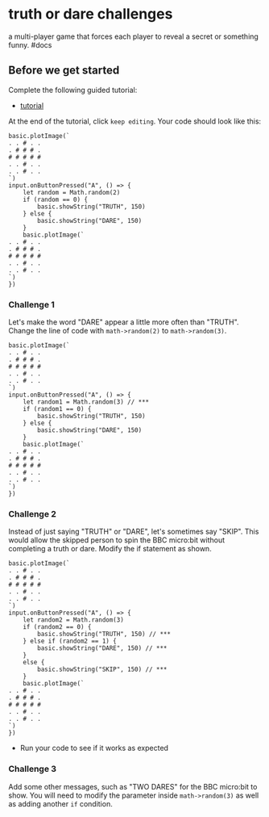 # truth or dare challenges

a multi-player game that forces each player to reveal a secret or something funny. #docs

## Before we get started

Complete the following guided tutorial:

* [tutorial](/microbit/lessons/truth-or-dare/tutorial)

At the end of the tutorial, click `keep editing`. Your code should look like this:

```
basic.plotImage(`
. . # . .
. # # # .
# # # # #
. . # . .
. . # . .
`)
input.onButtonPressed("A", () => {
    let random = Math.random(2)
    if (random == 0) {
        basic.showString("TRUTH", 150)
    } else {
        basic.showString("DARE", 150)
    }
    basic.plotImage(`
. . # . .
. # # # .
# # # # #
. . # . .
. . # . .
`)
})
```

### Challenge 1

Let's make the word "DARE" appear a little more often than "TRUTH". Change the line of code with `math->random(2)` to `math->random(3)`.

```
basic.plotImage(`
. . # . .
. # # # .
# # # # #
. . # . .
. . # . .
`)
input.onButtonPressed("A", () => {
    let random1 = Math.random(3) // ***
    if (random1 == 0) {
        basic.showString("TRUTH", 150)
    } else {
        basic.showString("DARE", 150)
    }
    basic.plotImage(`
. . # . .
. # # # .
# # # # #
. . # . .
. . # . .
`)
})
```

### Challenge 2

Instead of just saying "TRUTH" or "DARE", let's sometimes say "SKIP". This would allow the skipped person to spin the BBC micro:bit without completing a truth or dare. Modify the if statement as shown.

```
basic.plotImage(`
. . # . .
. # # # .
# # # # #
. . # . .
. . # . .
`)
input.onButtonPressed("A", () => {
    let random2 = Math.random(3)
    if (random2 == 0) {
        basic.showString("TRUTH", 150) // ***
    } else if (random2 == 1) {
        basic.showString("DARE", 150) // ***
    }
    else {
        basic.showString("SKIP", 150) // ***
    }
    basic.plotImage(`
. . # . .
. # # # .
# # # # #
. . # . .
. . # . .
`)
})
```

* Run your code to see if it works as expected

### Challenge 3

Add some other messages, such as "TWO DARES" for the BBC micro:bit to show. You will need to modify the parameter inside `math->random(3)` as well as adding another `if` condition.

